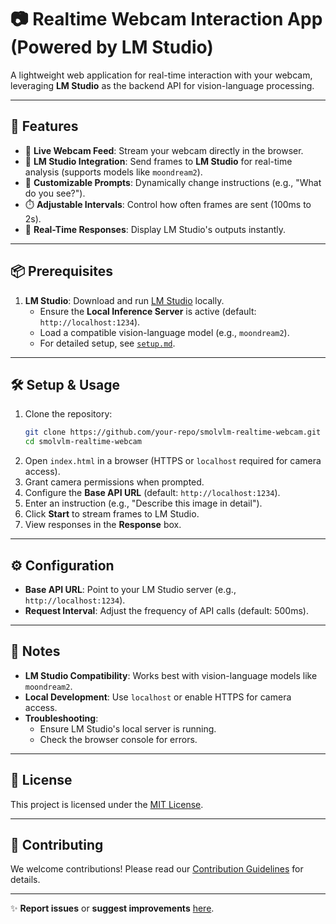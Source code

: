 # 📷 Realtime Webcam Interaction App (Powered by LM Studio)

A lightweight web application for real-time interaction with your webcam, leveraging **LM Studio** as the backend API for vision-language processing.

---

## 🚀 Features
- 🎥 **Live Webcam Feed**: Stream your webcam directly in the browser.
- 🤖 **LM Studio Integration**: Send frames to **LM Studio** for real-time analysis (supports models like `moondream2`).
- 📝 **Customizable Prompts**: Dynamically change instructions (e.g., "What do you see?").
- ⏱️ **Adjustable Intervals**: Control how often frames are sent (100ms to 2s).
- 🔄 **Real-Time Responses**: Display LM Studio's outputs instantly.

---

## 📦 Prerequisites
1. **LM Studio**: Download and run [LM Studio](https://lmstudio.ai/) locally.
   - Ensure the **Local Inference Server** is active (default: `http://localhost:1234`).
   - Load a compatible vision-language model (e.g., `moondream2`).
   - For detailed setup, see [`setup.md`](./setup.md).

---

## 🛠️ Setup & Usage
1. Clone the repository:
   ```bash
   git clone https://github.com/your-repo/smolvlm-realtime-webcam.git
   cd smolvlm-realtime-webcam
   ```
2. Open `index.html` in a browser (HTTPS or `localhost` required for camera access).
3. Grant camera permissions when prompted.
4. Configure the **Base API URL** (default: `http://localhost:1234`).
5. Enter an instruction (e.g., "Describe this image in detail").
6. Click **Start** to stream frames to LM Studio.
7. View responses in the **Response** box.

---

## ⚙️ Configuration
- **Base API URL**: Point to your LM Studio server (e.g., `http://localhost:1234`).
- **Request Interval**: Adjust the frequency of API calls (default: 500ms).

---

## 📌 Notes
- **LM Studio Compatibility**: Works best with vision-language models like `moondream2`.
- **Local Development**: Use `localhost` or enable HTTPS for camera access.
- **Troubleshooting**:
  - Ensure LM Studio's local server is running.
  - Check the browser console for errors.

---

## 📜 License
This project is licensed under the [MIT License](./LICENSE).

---

## 🤝 Contributing
We welcome contributions! Please read our [Contribution Guidelines](./CONTRIBUTING.md) for details.

---

✨ **Report issues** or **suggest improvements** [here](https://github.com/your-repo/smolvlm-realtime-webcam/issues).